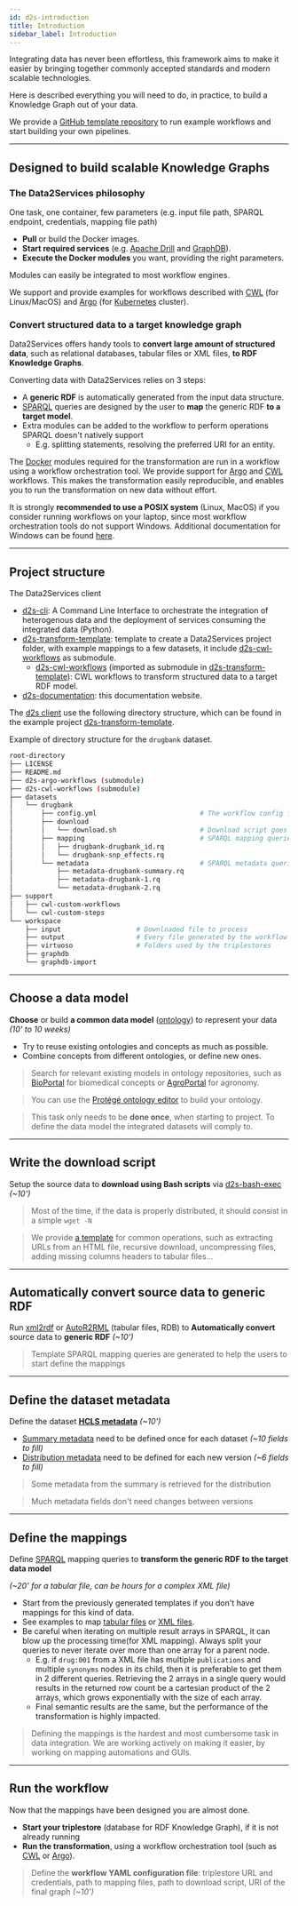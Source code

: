 ```yaml
---
id: d2s-introduction
title: Introduction
sidebar_label: Introduction
---
```


Integrating data has never been effortless, this framework aims to make it easier by bringing together commonly accepted standards and modern scalable technologies.

Here is described everything you will need to do, in practice, to build a Knowledge Graph out of your data.

We provide a [GitHub template repository](https://github.com/MaastrichtU-IDS/d2s-transform-template/) to run example workflows and start building your own pipelines.

---

## Designed to build scalable Knowledge Graphs

### The Data2Services philosophy

One task, one container, few parameters (e.g. input file path, SPARQL endpoint, credentials, mapping file path)

- **Pull** or build the Docker images.
- **Start required services** (e.g. [Apache Drill](https://github.com/amalic/apache-drill) and [GraphDB](https://github.com/MaastrichtU-IDS/graphdb)).
- **Execute the Docker modules** you want, providing the right parameters.

Modules can easily be integrated to most workflow engines. 

We support and provide examples for workflows described with [CWL](https://www.commonwl.org/) (for Linux/MacOS) and [Argo](https://argoproj.github.io/argo/) (for [Kubernetes](https://kubernetes.io/) cluster).

### Convert structured data to a target knowledge graph

Data2Services offers handy tools to **convert large amount of structured data**, such as relational databases, tabular files or XML files, **to RDF Knowledge Graphs**. 

Converting data with Data2Services relies on 3 steps:

* A **generic RDF** is automatically generated from the input data structure.
* [SPARQL](https://www.w3.org/TR/sparql11-query/) queries are designed by the user to **map** the generic RDF **to a target model**. 
* Extra modules can be added to the workflow to perform operations SPARQL doesn't natively support 
  * E.g. splitting statements, resolving the preferred URI for an entity.

The [Docker](https://docs.docker.com/install/) modules required for the transformation are run in a workflow using a workflow orchestration tool. We provide support for [Argo](https://argoproj.github.io/argo/) and [CWL](https://www.commonwl.org/) workflows. This makes the transformation easily reproducible, and enables you to run the transformation on new data without effort.

It is strongly **recommended to use a POSIX system** (Linux, MacOS) if you consider running workflows on your laptop, since most workflow orchestration tools do not support Windows. Additional documentation for Windows can be found [here](/docs/guide-windows).

---

## Project structure

The Data2Services client 

* [d2s-cli](https://github.com/MaastrichtU-IDS/d2s-cli): A Command Line Interface to orchestrate the integration of heterogenous  data and the deployment of services consuming the integrated data (Python).
* [d2s-transform-template](https://github.com/MaastrichtU-IDS/d2s-transform-template): template to create a Data2Services project folder, with example mappings to a few datasets, it include [d2s-cwl-workflows](https://github.com/MaastrichtU-IDS/d2s-cwl-workflows) as submodule.
  * [d2s-cwl-workflows](https://github.com/MaastrichtU-IDS/d2s-cwl-workflows) (imported as submodule in [d2s-transform-template](https://github.com/MaastrichtU-IDS/d2s-transform-template)): CWL workflows to transform structured data to a target RDF model.
* [d2s-documentation](https://github.com/MaastrichtU-IDS/d2s-documentation): this documentation website.

The [d2s client](https://pypi.org/manage/project/d2s/releases/) use the following directory structure, which can be found in the example project [d2s-transform-template](https://github.com/MaastrichtU-IDS/d2s-transform-template).

Example of directory structure for the `drugbank` dataset.

```bash
root-directory
├── LICENSE
├── README.md
├── d2s-argo-workflows (submodule)
├── d2s-cwl-workflows (submodule)
├── datasets
│   └── drugbank
│       ├── config.yml							# The workflow config file
│       ├── download
│       │   └── download.sh						# Download script goes here
│       ├── mapping								# SPARQL mapping queries goes here 
│       │   ├── drugbank-drugbank_id.rq
│       │   └── drugbank-snp_effects.rq
│       └── metadata							# SPARQL metadata queries goes here 
│           ├── metadata-drugbank-summary.rq
│           ├── metadata-drugbank-1.rq
│           └── metadata-drugbank-2.rq
├── support
│   ├── cwl-custom-workflows
│   └── cwl-custom-steps
└── workspace
    ├── input					# Downloaded file to process
    ├── output					# Every file generated by the workflow
    ├── virtuoso				# Folders used by the triplestores
    ├── graphdb
    └── graphdb-import
```

---

## Choose a data model

**Choose** or build **a common data model** ([ontology](https://www.w3.org/standards/semanticweb/ontology)) to represent your data *(10' to 10 weeks)*

* Try to reuse existing ontologies and concepts as much as possible.
* Combine concepts from different ontologies, or define new ones.

> Search for relevant existing models in ontology repositories, such as [BioPortal](https://bioportal.bioontology.org/recommender) for biomedical concepts or [AgroPortal](http://agroportal.lirmm.fr/recommender) for agronomy.

> You can use the [Protégé ontology editor](https://protege.stanford.edu/) to build your ontology.

> This task only needs to be **done once**, when starting to project. To define the data model the integrated datasets will comply to.

---

## Write the download script

Setup the source data to **download using Bash scripts** via [d2s-bash-exec](https://github.com/MaastrichtU-IDS/d2s-bash-exec) *(~10')*

> Most of the time, if the data is properly distributed, it should consist in a simple `wget -N` 

> We provide [a template](https://github.com/MaastrichtU-IDS/d2s-download/blob/master/datasets/TEMPLATE/download.sh) for common operations, such as extracting URLs from an HTML file, recursive download, uncompressing files, adding missing columns headers to tabular files...

---

## Automatically convert source data to generic RDF

Run [xml2rdf](https://github.com/MaastrichtU-IDS/xml2rdf) or [AutoR2RML](https://github.com/MaastrichtU-IDS/AutoR2RML) (tabular files, RDB) to **Automatically convert** source data to **generic RDF** *(~10')*

> Template SPARQL mapping queries are generated to help the users to start define the mappings

---

## Define the dataset metadata

Define the dataset [**HCLS metadata**](https://www.w3.org/TR/hcls-dataset/) *(~10')*

* [Summary metadata](https://github.com/MaastrichtU-IDS/d2s-transform-template/blob/master/datasets/drugbank/metadata/metadata-drugbank-0-summary.rq) need to be defined once for each dataset *(~10 fields to fill)*
* [Distribution metadata](https://github.com/MaastrichtU-IDS/d2s-transform-template/blob/master/datasets/drugbank/metadata/metadata-drugbank-1.rq) need to be defined for each new version *(~6 fields to fill)*

> Some metadata from the summary is retrieved for the distribution

> Much metadata fields don't need changes between versions

---

## Define the mappings

Define [SPARQL](https://www.w3.org/TR/sparql11-query/) mapping queries to **transform the generic RDF to the target data model** 

*(~20' for a tabular file, can be hours for a complex XML file)*

* Start from the previously generated templates if you don't have mappings for this kind of data.
* See examples to map [tabular files](https://github.com/MaastrichtU-IDS/d2s-transform-template/tree/master/datasets/cohd/mapping) or [XML files](https://github.com/MaastrichtU-IDS/d2s-transform-template/tree/master/datasets/drugbank/mapping).
* Be careful when iterating on multiple result arrays in SPARQL, it can blow up the processing time(for XML mapping). Always split your queries to never iterate over more than one array for a parent node.
  * E.g. if `drug:001` from a XML file has multiple `publications` and multiple `synonyms` nodes in its child, then it is preferable to get them in 2 different queries. Retrieving the 2 arrays in a single query would results in the returned row count be a cartesian product of the 2 arrays, which grows exponentially with the size of each array.
  * Final semantic results are the same, but the performance of the transformation is highly impacted.

>  Defining the mappings is the hardest and most cumbersome task in data integration. We are working actively on making it easier, by working on mapping automations and GUIs. 

---

## Run the workflow

Now that the mappings have been designed you are almost done.

* **Start your triplestore** (database for RDF Knowledge Graph), if it is not already running
* **Run the transformation**, using a workflow orchestration tool (such as [CWL](https://www.commonwl.org/) or [Argo](https://argoproj.github.io/argo/)).

> Define the **workflow YAML configuration file**: triplestore URL and credentials, path to mapping files, path to download script, URI of the final graph *(~10')*
